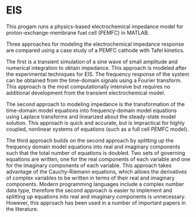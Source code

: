 # EIS
This progam runs a physics-based electrochemical impedance model for proton-exchange-membrane fuel cell (PEMFC) in MATLAB.

Three approaches for modeling the electrochemical impedance response are compared using a case study of a PEMFC cathode with Tafel kinetics. 

The first is a transient simulation of a sine wave of small amplitude and numerical integration to obtain impedance. This approach is modeled after the experimental techniques for EIS. The frequency response of the system can be obtained from the time-domain signals using a Fourier transform. This approach is the most computationally intensive but requires no additional development from the transient electrochemical model. 

The second approach to modeling impedance is the transformation of the time-domain model equations into frequency-domain model equations using Laplace transforms and linearized about the steady-state model solution. This approach is quick and accurate, but is impractical for highly coupled, nonlinear systems of equations (such as a full cell PEMFC model). 

The third approach builds on the second approach by splitting up the frequency domain model equations into real and imaginary components such that the total number of equations is doubled. Two sets of governing equations are written, one for the real components of each variable and one for the imaginary components of each variable. This approach takes advantage of the Cauchy-Riemann equations, which allows the derivatives of complex variables to be written in terms of their real and imaginary components. Modern programming languages include a complex number data type, therefore the second approach is easier to implement and splitting up equations into real and imaginary components is unnecessary. However, this approach has been used in a number of important papers in the literature.
